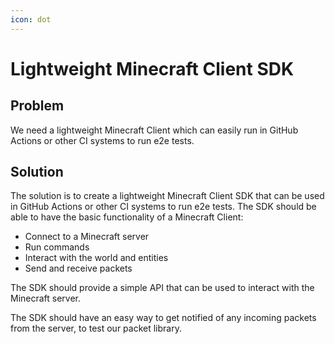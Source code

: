 ```yaml
---
icon: dot
---
```


# Lightweight Minecraft Client SDK

## Problem

We need a lightweight Minecraft Client which can easily run in GitHub Actions or other CI systems to run e2e tests.

## Solution

The solution is to create a lightweight Minecraft Client SDK that can be used in GitHub Actions or other CI systems to run e2e tests. 
The SDK should be able to have the basic functionality of a Minecraft Client:
- Connect to a Minecraft server
- Run commands
- Interact with the world and entities
- Send and receive packets

The SDK should provide a simple API that can be used to interact with the Minecraft server.

The SDK should have an easy way to get notified of any incoming packets from the server, to test our packet library.
